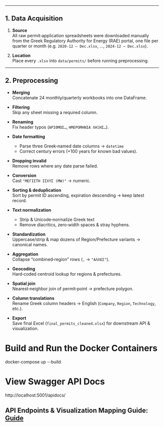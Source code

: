 
---

## 1. Data Acquisition

1. **Source**  
   All raw permit‐application spreadsheets were downloaded manually from the Greek Regulatory Authority for Energy (RAE) portal, one file per quarter or month (e.g. `2020‑12 – Dec.xlsx`, …, `2024‑12 – Dec.xlsx`).

2. **Location**  
   Place every `.xlsx` into `data/permits/` before running preprocessing.

---

## 2. Preprocessing 
- **Merging**  
  Concatenate 24 monthly/quarterly workbooks into one DataFrame.

- **Filtering**  
  Skip any sheet missing a required column.

- **Renaming**  
  Fix header typos (`AΡΙΘΜΟΣ…`, `ΗΜΕΡΟΜΗΝΙΑ ΛΗΞΗΣ…`).

- **Date formatting**  
  - Parse three Greek‑named date columns → `datetime`  
  - Correct century errors (+100 years for known bad values).

- **Dropping invalid**  
  Remove rows where any date parse failed.

- **Conversion**  
  Cast `"ΜΕΓΙΣΤΗ ΙΣΧΥΣ (MW)"` → numeric.

- **Sorting & deduplication**  
  Sort by permit ID ascending, expiration descending → keep latest record.

- **Text normalization**  
  - Strip & Unicode‑normalize Greek text  
  - Remove diacritics, zero‑width spaces & stray hyphens.

- **Standardization**  
  Uppercase/strip & map dozens of Region/Prefecture variants → canonical names.

- **Aggregation**  
  Collapse “combined‑region” rows (`,` → `"ΑΛΛΕΣ"`).

- **Geocoding**  
  Hard‑coded centroid lookup for regions & prefectures.

- **Spatial join**  
  Nearest‑neighbor join of permit‑point → prefecture polygon.

- **Column translations**  
  Rename Greek column headers → English (`Company`, `Region`, `Technology`, etc.).

- **Export**  
  Save final Excel (`final_permits_cleaned.xlsx`) for downstream API & visualization.











# Build and Run the Docker Containers
docker-compose up --build

# View Swagger API Docs
http://localhost:5001/apidocs/

## API Endpoints & Visualization Mapping Guide: [Guide](https://docs.google.com/document/d/14T9Wm9U5U6pzQF5xWnoTQaE6KA2rXfQPnBXXn5BJbd0/edit?tab=t.0)
